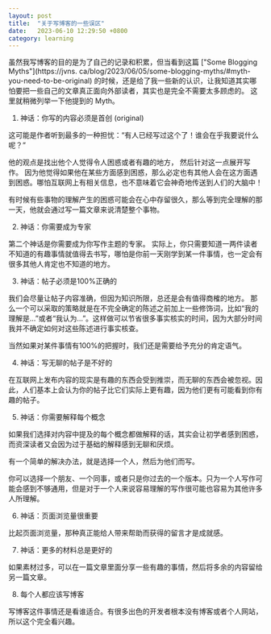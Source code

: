```yaml
---
layout: post
title:  "关于写博客的一些误区"
date:   2023-06-10 12:29:50 +0800
category: learning
---
```


虽然我写博客的目的是为了自己的记录和积累，但当看到这篇 ["Some Blogging Myths"](https://jvns. ca/blog/2023/06/05/some-blogging-myths/#myth-you-need-to-be-original) 
的时候，还是给了我一些新的认识，让我知道其实哪怕要把一些自己的文章真正面向外部读者，其实也是完全不需要太多顾虑的。 这里就稍微列举一下他提到的 Myth。

1. 神话：你写的内容必须是首创 (original) 

这可能是作者听到最多的一种担忧：“有人已经写过这个了！谁会在乎我要说什么呢？”

他的观点是找出他个人觉得令人困惑或者有趣的地方， 然后针对这一点展开写作。 因为他觉得如果他在某些方面感到困惑，那么必定也有其他人会在这方面遇到困惑。哪怕互联网上有相关信息，也不意味着它会神奇地传送到人们的大脑中！

有时候有些事物的理解产生的困惑可能会在心中存留很久，那么等到完全理解的那一天，他就会通过写一篇文章来说清楚整个事物。

2. 神话：你需要成为专家

第二个神话是你需要成为你写作主题的专家。 实际上，你只需要知道一两件读者不知道的有趣事情就值得去书写，哪怕是你前一天刚学到某一件事情，也一定会有很多其他人肯定也不知道的地方。

3. 神话：帖子必须是100%正确的

我们会尽量让帖子内容准确，但因为知识所限，总还是会有值得商榷的地方。 那么一个可以采取的策略就是在不完全确定的陈述之前加上一些修饰词，比如“我的理解是…”或者“我认为…”。这样做可以节省很多事实核实的时间，因为大部分时间我并不确定如何对这些陈述进行事实核查。

当然如果对某件事情有100%的把握时，我们还是需要给予充分的肯定语气。 

4. 神话：写无聊的帖子是不好的

在互联网上发布内容的现实是有趣的东西会受到推崇，而无聊的东西会被忽视。因此，人们基本上会认为你的帖子比它们实际上更有趣，因为他们更有可能看到你有趣的帖子。

5. 神话：你需要解释每个概念

如果我们选择对内容中提及的每个概念都做解释的话，其实会让初学者感到困惑，而资深读者又会因为过于基础的解释感到无聊和厌烦。

有一个简单的解决办法，就是选择一个人，然后为他们而写。

你可以选择一个朋友、一个同事，或者只是你过去的一个版本。只为一个人写作可能会感到不够通用，但是对于一个人来说容易理解的写作很可能也容易为其他许多人所理解。

6. 神话：页面浏览量很重要

比起页面浏览量，那种真正能给人带来帮助而获得的留言才是成就感。

7. 神话：更多的材料总是更好的

如果素材过多，可以在一篇文章里面分享一些有趣的事情，然后将多余的内容留给另一篇文章。

8. 每个人都应该写博客

写博客这件事情还是看谁适合。有很多出色的开发者根本没有博客或者个人网站，所以这个完全看兴趣。